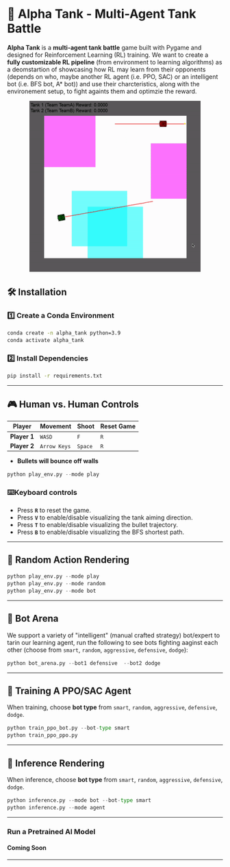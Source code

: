 # **🚀 Alpha Tank - Multi-Agent Tank Battle**
**Alpha Tank** is a **multi-agent tank battle** game built with Pygame and designed for Reinforcement Learning (RL) training. We want to create a **fully customizable RL pipeline** (from environment to learning algorithms) as a deomstartion of showcasing how RL may learn from their opponents (depends on who, maybe another RL agent (i.e. PPO, SAC) or an intelligent bot (i.e. BFS bot, A* bot)) and use their charcteristics, along with the environement setup, to fight againts them and optimzie the reward.

<p align="center">
  <img src="assets/demo.gif" width="400"/>
</p>

## **🛠 Installation**
### **1️⃣ Create a Conda Environment**
```bash
conda create -n alpha_tank python=3.9
conda activate alpha_tank
```

### **2️⃣ Install Dependencies**
```bash
pip install -r requirements.txt
```

---

## **🎮 Human vs. Human Controls**
| **Player** | **Movement** | **Shoot** | **Reset Game** |
|-----------|------------|---------|--------------|
| **Player 1** | `WASD` | `F` | `R` |
| **Player 2** | `Arrow Keys` | `Space` | `R` |

- **Bullets will bounce off walls**

```python
python play_env.py --mode play
```

### ⌨️**Keyboard controls**
- Press **`R`** to reset the game.
- Press **`V`** to enable/disable visualizing the tank aiming direction.
- Press **`T`** to enable/disable visualizing the bullet trajectory.
- Press **`B`** to enable/disable visualizing the BFS shortest path.

---

## **🤖 Random Action Rendering**
```python
python play_env.py --mode play
python play_env.py --mode random
python play_env.py --mode bot
```

---

## **🤖 Bot Arena**
We support a variety of "intelligent" (manual crafted strategy) bot/expert to tarin our learning agent, run the following to see bots fighting aaginst each other (choose from `smart`, `random`, `aggressive`, `defensive`, `dodge`):

```python
python bot_arena.py --bot1 defensive  --bot2 dodge
```

---

## **🚀 Training A PPO/SAC Agent**
When training, choose **bot type** from `smart`, `random`, `aggressive`, `defensive`, `dodge`.
```python
python train_ppo_bot.py --bot-type smart
python train_ppo_ppo.py
```

---
## **🚀 Inference Rendering**
When inference, choose **bot type** from `smart`, `random`, `aggressive`, `defensive`, `dodge`.
```python
python inference.py --mode bot --bot-type smart
python inference.py --mode agent
```

---
### **Run a Pretrained AI Model**
#### Coming Soon
---
